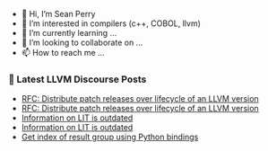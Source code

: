 - 👋 Hi, I’m Sean Perry
- 👀 I’m interested in compilers (c++, COBOL, llvm)
- 🌱 I’m currently learning ...
- 💞️ I’m looking to collaborate on ...
- 📫 How to reach me ...

<!---
s66perry/s66perry is a ✨ special ✨ repository because its `README.md` (this file) appears on your GitHub profile.
You can click the Preview link to take a look at your changes.
--->
### 📕 Latest LLVM Discourse Posts

<!-- DISCOURSE-LLVM:START -->
- [RFC: Distribute patch releases over lifecycle of an LLVM version](https://discourse.llvm.org/t/rfc-distribute-patch-releases-over-lifecycle-of-an-llvm-version/80955#post_6)
- [RFC: Distribute patch releases over lifecycle of an LLVM version](https://discourse.llvm.org/t/rfc-distribute-patch-releases-over-lifecycle-of-an-llvm-version/80955#post_5)
- [Information on LIT is outdated](https://discourse.llvm.org/t/information-on-lit-is-outdated/76498#post_10)
- [Information on LIT is outdated](https://discourse.llvm.org/t/information-on-lit-is-outdated/76498#post_9)
- [Get index of result group using Python bindings](https://discourse.llvm.org/t/get-index-of-result-group-using-python-bindings/80941#post_3)
<!-- DISCOURSE-LLVM:END -->
